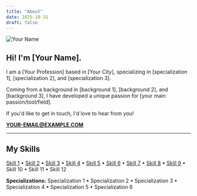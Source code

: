 ```yaml
---
title: "About"
date: 2025-10-31
draft: false
---
```


![Your Name](/images/your-photo.jpg)

## Hi! I'm [Your Name].

I am a [Your Profession] based in [Your City], specializing in [specialization 1], [specialization 2], and [specialization 3].

Coming from a background in [background 1], [background 2], and [background 3], I have developed a unique passion for [your main passion/tool/field].

If you'd like to get in touch, I'd love to hear from you!

**YOUR-EMAIL@EXAMPLE.COM**

---

## My Skills

[Skill 1](https://link1.com) • [Skill 2](https://link2.com) • [Skill 3](https://link3.com) • [Skill 4](https://link4.com) • [Skill 5](https://link5.com) • [Skill 6](https://link6.com) • [Skill 7](https://link7.com) • [Skill 8](https://link8.com) • [Skill 9](https://link9.com) • Skill 10 • Skill 11 • Skill 12

**Specializations:** Specialization 1 • Specialization 2 • Specialization 3 • Specialization 4 • Specialization 5 • Specialization 6
